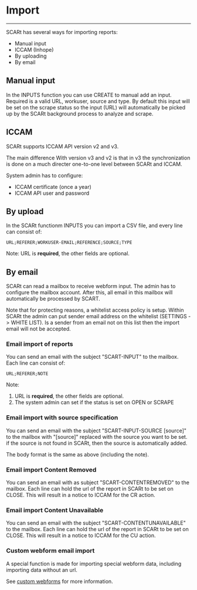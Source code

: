 # Import 

---

SCARt has several ways for importing reports:

- Manual input
- ICCAM (Inhope)
- By uploading 
- By email



## Manual input

In the INPUTS function you can use CREATE to manual add an input. Required is a
valid URL, workuser, source and type. By default this input will be set on the 
scrape status so the input (URL) will automatically be picked up by the SCARt 
background process to analyze and scrape.

## ICCAM

SCARt supports ICCAM API version v2 and v3.

The main difference With version v3 and v2 is that in v3 the synchronization is done 
on a much directer one-to-one level between SCARt and ICCAM.

System admin has to configure:
- ICCAM certificate (once a year)
- ICCAM API user and password

## By upload

In the SCARt functionm INPUTS you can import a CSV file, and every line can consist
of:

`
URL;REFERER;WORKUSER-EMAIL;REFERENCE;SOURCE;TYPE
`

Note: URL is **required**, the other fields are optional.

## By email

SCARt can read a mailbox to receive webform input. The admin has to configure 
the mailbox account. After this, all email in this mailbox will automatically be
processed by SCART.

Note that for protecting reasons, a whitelist access policy is setup. Within SCARt 
the admin can put sender email address on the whitelist (SETTINGS -> WHITE LIST). 
Is a sender from an email not on this list then the import email will not be accepted.

### Email import of reports

You can send an email with the subject "SCART-INPUT" to the mailbox. Each line can 
consist of:

`
URL;REFERER;NOTE
`

Note: 

1. URL is **required**, the other fields are optional.
2. The system admin can set if the status is set on OPEN or SCRAPE


### Email import with source specification 

You can send an email with the subject "SCART-INPUT-SOURCE [source]" to the mailbox 
with "[source]" replaced with the source you want to be set. if the source is not 
found in SCARt, then the source is automatically added.

The body format is the same as above (including the note).

### Email import Content Removed

You can send an email with as subject "SCART-CONTENTREMOVED" to the mailbox. Each 
line can hold the url of the report in SCARt to be set on CLOSE. This will result 
in a notice to ICCAM for the CR action.

### Email import Content Unavailable 

You can send an email with the subject "SCART-CONTENTUNAVAILABLE" to the mailbox. Each
line can hold the url of the report in SCARt to be set on CLOSE. This will result
in a notice to ICCAM for the CU action.

### Custom webform email import

A special function is made for importing special webform data, including importing 
data without an url. 

See [custom webforms](../details/custom_webforms.md) for more information.


